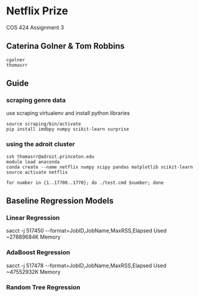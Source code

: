 # Netflix Prize
COS 424 Assignment 3

## Caterina Golner & Tom Robbins
```
cgolner
thomasrr
```

## Guide

### scraping genre data
use scraping virtualenv and install python libraries
```console
source scraping/bin/activate
pip install imdbpy numpy scikit-learn surprise
```

### using the adroit cluster
```
ssh thomasrr@adroit.princeton.edu
module load anaconda
conda create --name netflix numpy scipy pandas matplotlib scikit-learn
source activate netflix

for number in {1..17700..1770}; do ./test.cmd $number; done
```

## Baseline Regression Models

### Linear Regression
sacct -j 517450 --format=JobID,JobName,MaxRSS,Elapsed
Used ~27889684K Memory

### AdaBoost Regression
sacct -j 517478 --format=JobID,JobName,MaxRSS,Elapsed
Used ~47552932K Memory

### Random Tree Regression
